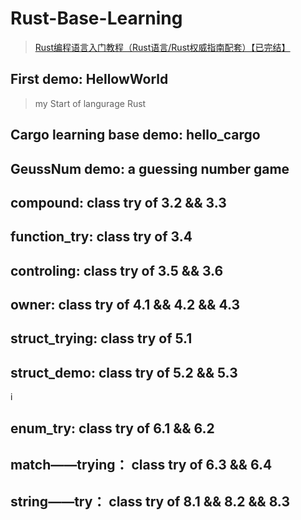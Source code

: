 # Rust-Base-Learning

> [Rust编程语言入门教程（Rust语言/Rust权威指南配套）【已完结】](https://www.bilibili.com/video/BV1hp4y1k7SV)

## First demo: HellowWorld 

> my Start of langurage Rust

## Cargo learning base demo: hello_cargo

## GeussNum demo: a guessing number game

## compound: class try of 3.2 && 3.3

## function_try: class try of 3.4

## controling: class try of 3.5 && 3.6

## owner: class try of 4.1 && 4.2 && 4.3

## struct_trying: class try of 5.1

## struct_demo: class try of 5.2 && 5.3
i
## enum_try: class try of 6.1 && 6.2 

## match——trying： class try of 6.3 && 6.4

## string——try： class try of 8.1 && 8.2 && 8.3
